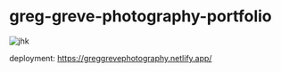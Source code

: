# greg-greve-photography-portfolio
![jhk](https://github.com/Goobergreve09/greg-greve-photography-portfolio/assets/143923830/42d6c925-4f6f-468a-84aa-43d4257e0149)

deployment: https://greggrevephotography.netlify.app/
